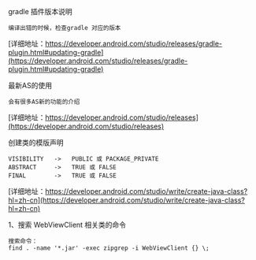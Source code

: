 
gradle 插件版本说明
```
编译出错的时候，检查gradle 对应的版本
```
[详细地址：https://developer.android.com/studio/releases/gradle-plugin.html#updating-gradle](https://developer.android.com/studio/releases/gradle-plugin.html#updating-gradle)

最新AS的使用
```
会有很多AS新的功能的介绍
```
[详细地址：https://developer.android.com/studio/releases](https://developer.android.com/studio/releases)

创建类的模版声明
```
VISIBILITY   ->   PUBLIC 或 PACKAGE_PRIVATE
ABSTRACT     ->   TRUE 或 FALSE
FINAL        ->   TRUE 或 FALSE

```
[详细地址：https://developer.android.com/studio/write/create-java-class?hl=zh-cn](https://developer.android.com/studio/write/create-java-class?hl=zh-cn)

1、搜索 WebViewClient 相关类的命令
```
搜索命令：
find . -name '*.jar' -exec zipgrep -i WebViewClient {} \;
```